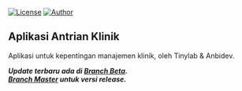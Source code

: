 [![License](https://img.shields.io/github/license/ezralazuardy/ChocoView.svg)](https://github.com/ezralazuardy/aplikasi-antrian-klinik/blob/master/LICENSE) [![Author](https://img.shields.io/badge/author-TinyLab%20&%20AnbiDev-blue.svg)](https://github.com/ezralazuardy) 

## Aplikasi Antrian Klinik
Aplikasi untuk kepentingan manajemen klinik, oleh Tinylab & Anbidev.


<i><b>Update terbaru ada di [Branch Beta](https://github.com/ezralazuardy/aplikasi-antrian-klinik/tree/beta).<br>[Branch Master](https://github.com/ezralazuardy/aplikasi-antrian-klinik/tree/master) untuk versi release.</b></i>
